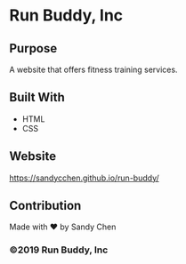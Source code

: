 # Run Buddy, Inc

## Purpose
A website that offers fitness training services. 

## Built With
* HTML
* CSS

## Website
https://sandycchen.github.io/run-buddy/

## Contribution
Made with ❤️ by Sandy Chen

### ©️2019 Run Buddy, Inc 
